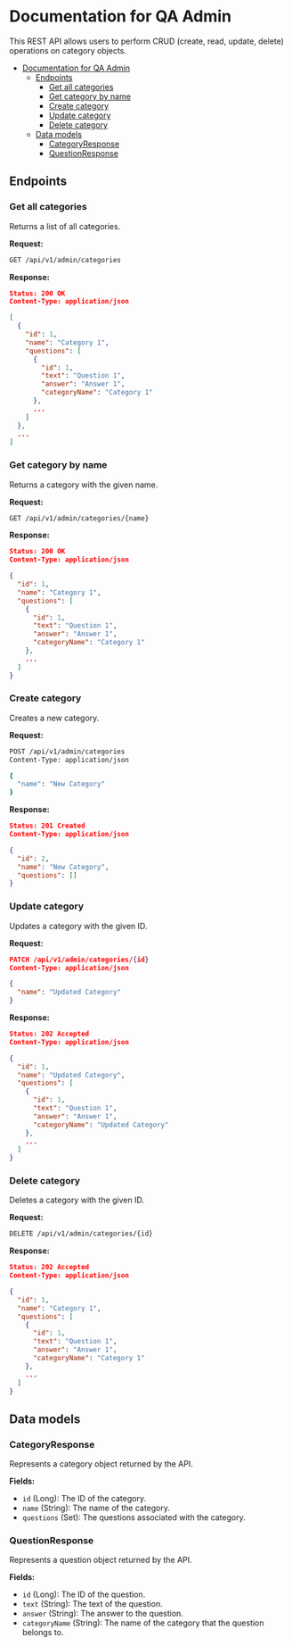 # Documentation for QA Admin
This REST API allows users to perform CRUD (create, read, update, delete) operations on category objects.

<!-- TOC -->
* [Documentation for QA Admin](#documentation-for-qa-admin)
  * [Endpoints](#endpoints)
    * [Get all categories](#get-all-categories)
    * [Get category by name](#get-category-by-name)
    * [Create category](#create-category)
    * [Update category](#update-category)
    * [Delete category](#delete-category)
  * [Data models](#data-models)
    * [CategoryResponse](#categoryresponse)
    * [QuestionResponse](#questionresponse)
<!-- TOC -->

## Endpoints
### Get all categories
Returns a list of all categories.

**Request:**
```bash
GET /api/v1/admin/categories
```
**Response:**
```json
Status: 200 OK
Content-Type: application/json

[
  {
    "id": 1,
    "name": "Category 1",
    "questions": [
      {
        "id": 1,
        "text": "Question 1",
        "answer": "Answer 1",
        "categoryName": "Category 1"
      },
      ...
    ]
  },
  ...
]
```
### Get category by name
Returns a category with the given name.

**Request:**
```bash
GET /api/v1/admin/categories/{name}
```
**Response:**
```json
Status: 200 OK
Content-Type: application/json

{
  "id": 1,
  "name": "Category 1",
  "questions": [
    {
      "id": 1,
      "text": "Question 1",
      "answer": "Answer 1",
      "categoryName": "Category 1"
    },
    ...
  ]
}
```
### Create category
Creates a new category.

**Request:**
```bash
POST /api/v1/admin/categories
Content-Type: application/json

{
  "name": "New Category"
}
```
**Response:**
```json
Status: 201 Created
Content-Type: application/json

{
  "id": 2,
  "name": "New Category",
  "questions": []
}
```
### Update category
Updates a category with the given ID.

**Request:**
```json
PATCH /api/v1/admin/categories/{id}
Content-Type: application/json

{
  "name": "Updated Category"
}
```
**Response:**
```json
Status: 202 Accepted
Content-Type: application/json

{
  "id": 1,
  "name": "Updated Category",
  "questions": [
    {
      "id": 1,
      "text": "Question 1",
      "answer": "Answer 1",
      "categoryName": "Updated Category"
    },
    ...
  ]
}
```
### Delete category
Deletes a category with the given ID.

**Request:**
```bash
DELETE /api/v1/admin/categories/{id}
```
**Response:**
```json
Status: 202 Accepted
Content-Type: application/json

{
  "id": 1,
  "name": "Category 1",
  "questions": [
    {
      "id": 1,
      "text": "Question 1",
      "answer": "Answer 1",
      "categoryName": "Category 1"
    },
    ...
  ]
}
```

## Data models
### CategoryResponse
Represents a category object returned by the API.

**Fields:**

 - `id` (Long): The ID of the category.
 - `name` (String): The name of the category.
 - `questions` (Set<QuestionResponse>): The questions associated with the category.

### QuestionResponse
Represents a question object returned by the API.

**Fields:**

 - `id` (Long): The ID of the question.
 - `text` (String): The text of the question.
 - `answer` (String): The answer to the question.
 - `categoryName` (String): The name of the category that the question belongs to.
